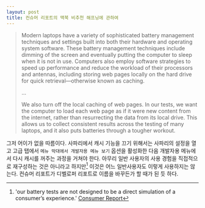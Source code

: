 ```yaml
---
layout: post
title: 컨슈머 리포트의 맥북 비추천 해프닝에 관하여
---
```


> Modern laptops have a variety of sophisticated battery management techniques and settings built into both their hardware and operating system software. These battery management techniques include dimming of the screen and eventually putting the computer to sleep when it is not in use. Computers also employ software strategies to speed up performance and reduce the workload of their processors and antennas, including storing web pages locally on the hard drive for quick retrieval—otherwise known as caching.
>
> … 
>
> We also turn off the local caching of web pages. In our tests, we want the computer to load each web page as if it were new content from the internet, rather than resurrecting the data from its local drive. This allows us to collect consistent results across the testing of many laptops, and it also puts batteries through a tougher workout.

그저 어이가 없을 따름이다. 사파리에서 캐시 기능을 끄기 위해서는 사파리의 설정을 열고 고급 탭에서 `메뉴 막대에서 개발자용 메뉴 보기` 옵션을 활성화한 다음 개발자용 메뉴에서 다시 캐시를 꺼주는 과정을 거쳐야 한다. 아무리 일반 사용자의 사용 경험을 직접적으로 재구성하는 것은 아니라고 하지만[^1] 이것은 어느 일반사용자도 이렇게 사용하지는 않는다. 컨슈머 리포트가 디벨로퍼 리포트로 이름을 바꾸든가 할 때가 된 듯 하다.

[^1]: 'our battery tests are not designed to be a direct simulation of a consumer’s experience.' [Consumer Report](http://www.consumerreports.org/apple/apple-releases-fix-to-macbook-pros-in-response-to-consumer-reports-battery-test-results/)